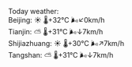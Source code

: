 Today weather:  
Beijing: ☀️ 🌡️+32°C 🌬️↙0km/h  
Tianjin: ⛅️  🌡️+31°C 🌬️↓7km/h  
Shijiazhuang: ☀️ 🌡️+30°C 🌬️↗7km/h  
Tangshan: ⛅️  🌡️+31°C 🌬️↓7km/h  
